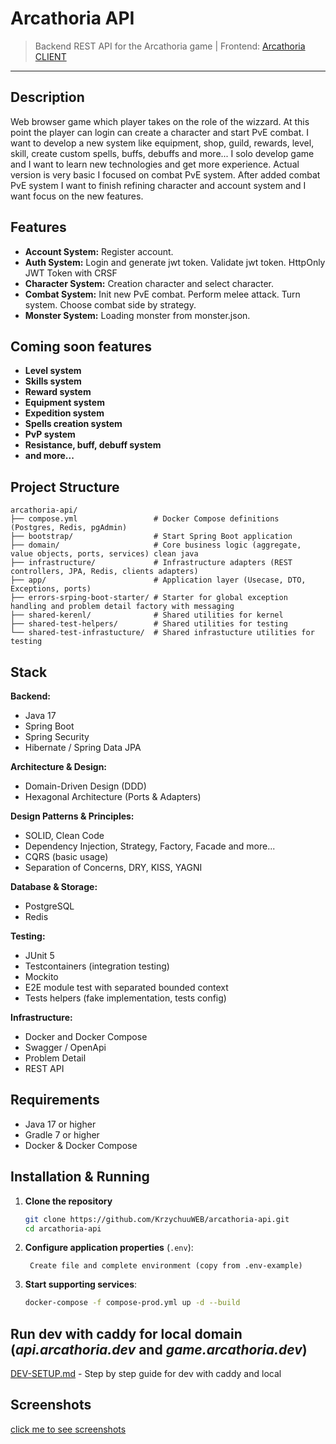 # Arcathoria API

> Backend REST API for the Arcathoria game |
> Frontend: [Arcathoria CLIENT](https://github.com/KrzychuuWEB/arcathoria-client)

---

## Description

Web browser game which player takes on the role of the wizzard. At this point the player can login can create a
character and
start PvE combat. I want to develop a new system like equipment, shop, guild, rewards, level, skill, create
custom spells, buffs, debuffs and more... I solo develop game and I want to learn new technologies and get more
experience. Actual version is very basic I focused on combat PvE system. After added combat PvE system I want to finish
refining character and account system and I want focus on the new features.

## Features

- **Account System:** Register account.
- **Auth System:** Login and generate jwt token. Validate jwt token. HttpOnly JWT Token with CRSF
- **Character System:** Creation character and select character.
- **Combat System:** Init new PvE combat. Perform melee attack. Turn system. Choose combat side by strategy.
- **Monster System:** Loading monster from monster.json.

## Coming soon features

- **Level system**
- **Skills system**
- **Reward system**
- **Equipment system**
- **Expedition system**
- **Spells creation system**
- **PvP system**
- **Resistance, buff, debuff system**
- **and more...**

## Project Structure

```
arcathoria-api/
├── compose.yml                 # Docker Compose definitions (Postgres, Redis, pgAdmin)
├── bootstrap/                  # Start Spring Boot application
├── domain/                     # Core business logic (aggregate, value objects, ports, services) clean java
├── infrastructure/             # Infrastructure adapters (REST controllers, JPA, Redis, clients adapters)
├── app/                        # Application layer (Usecase, DTO, Exceptions, ports)
├── errors-srping-boot-starter/ # Starter for global exception handling and problem detail factory with messaging
├── shared-kerenl/              # Shared utilities for kernel
├── shared-test-helpers/        # Shared utilities for testing
└── shared-test-infrastucture/  # Shared infrastucture utilities for testing
```

## Stack

**Backend:**

- Java 17
- Spring Boot
- Spring Security
- Hibernate / Spring Data JPA

**Architecture & Design:**

- Domain-Driven Design (DDD)
- Hexagonal Architecture (Ports & Adapters)

**Design Patterns & Principles:**

- SOLID, Clean Code
- Dependency Injection, Strategy, Factory, Facade and more...
- CQRS (basic usage)
- Separation of Concerns, DRY, KISS, YAGNI

**Database & Storage:**

- PostgreSQL
- Redis

**Testing:**

- JUnit 5
- Testcontainers (integration testing)
- Mockito
- E2E module test with separated bounded context
- Tests helpers (fake implementation, tests config)

**Infrastructure:**

- Docker and Docker Compose
- Swagger / OpenApi
- Problem Detail
- REST API

## Requirements

- Java 17 or higher
- Gradle 7 or higher
- Docker & Docker Compose

## Installation & Running

1. **Clone the repository**
   ```bash
   git clone https://github.com/KrzychuuWEB/arcathoria-api.git
   cd arcathoria-api
   ```

2. **Configure application properties** (`.env`):
   ```
    Create file and complete environment (copy from .env-example)
   ```

3. **Start supporting services**:
   ```bash
   docker-compose -f compose-prod.yml up -d --build
   ```

## Run dev with caddy for local domain (*api.arcathoria.dev* and *game.arcathoria.dev*)

[DEV-SETUP.md](https://github.com/KrzychuuWEB/arcathoria-api/docs/DEV-SETUP.md) - Step by step guide for dev with caddy
and local

## Screenshots

[click me to see screenshots](https://github.com/krzychuuWEB/arcathoria-client?tab=readme-ov-file#screenshots)